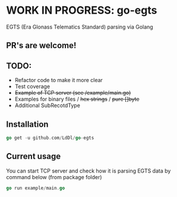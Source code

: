 # WORK IN PROGRESS: go-egts
EGTS (Era Glonass Telematics Standard) parsing via Golang

## PR's are welcome!

## TODO:
* Refactor code to make it more clear
* Test coverage
* ~~Example of TCP server (see /example/main.go)~~
* Examples for binary files / ~~hex strings~~ / ~~pure []byte~~
* Additional SubRecotdType

## Installation
```go
go get -u github.com/LdDl/go-egts
```

## Current usage
You can start TCP server and check how it is parsing EGTS data by command below (from package folder)
```go
go run example/main.go
```